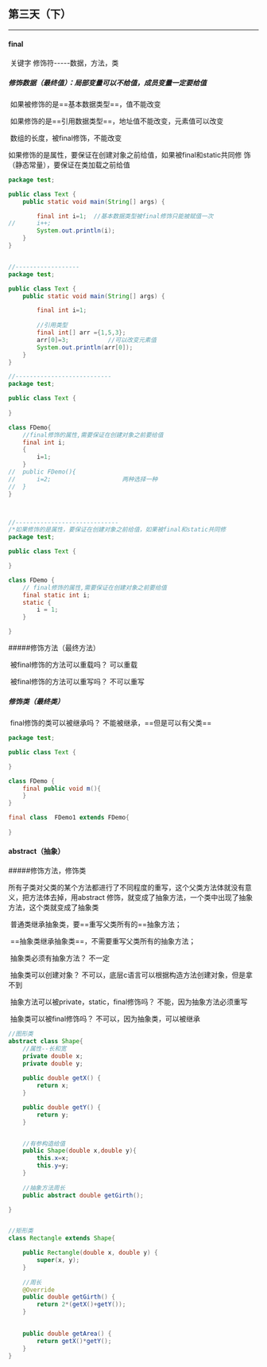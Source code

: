 ## 第三天（下）

---------

#### final

​	关键字	修饰符-----数据，方法，类

##### 修饰数据（最终值）：局部变量可以不给值，成员变量一定要给值

​		如果被修饰的是==基本数据类型==，值不能改变

​		如果修饰的是==引用数据类型==，地址值不能改变，元素值可以改变

​							数组的长度，被final修饰，不能改变

​		如果修饰的是属性，要保证在创建对象之前给值，如果被final和static共同修							饰（静态常量），要保证在类加载之前给值

`````java
package test;

public class Text {
	public static void main(String[] args) {

		final int i=1;	//基本数据类型被final修饰只能被赋值一次
//		i++;
		System.out.println(i);
	}
}


//------------------
package test;

public class Text {
	public static void main(String[] args) {

		final int i=1;
		
		//引用类型
		final int[] arr ={1,5,3};
		arr[0]=3;			//可以改变元素值
		System.out.println(arr[0]);
	}
}

//---------------------------
package test;

public class Text {
	
}

class FDemo{
	//final修饰的属性,需要保证在创建对象之前要给值
	final int i;
	{
		i=1;
	}
//	public FDemo(){
//		i=2;					两种选择一种
//	}
}



//-----------------------------
/*如果修饰的是属性，要保证在创建对象之前给值，如果被final和static共同修							饰（静态常量），要保证在类加载之前给值*/
package test;

public class Text {

}

class FDemo {
	// final修饰的属性,需要保证在创建对象之前要给值
	final static int i;
	static {
		i = 1;
	}

}

`````



#####修饰方法（最终方法）

​		被final修饰的方法可以重载吗？		可以重载

​		被final修饰的方法可以重写吗？		不可以重写



##### 修饰类（最终类）

​		final修饰的类可以被继承吗？		不能被继承，==但是可以有父类==



````java
package test;

public class Text {

}

class FDemo {
	final public void m(){
	}
}

final class  FDemo1 extends FDemo{
	
}
````







#### abstract（抽象）

#####修饰方法，修饰类

所有子类对父类的某个方法都进行了不同程度的重写，这个父类方法体就没有意义，把方法体去掉，用abstract 修饰，就变成了抽象方法，一个类中出现了抽象方法，这个类就变成了抽象类

​		普通类继承抽象类，要==重写父类所有的==抽象方法；

​		==抽象类继承抽象类==，不需要重写父类所有的抽象方法；



​		抽象类必须有抽象方法？		不一定

​		抽象类可以创建对象？			不可以，底层c语言可以根据构造方法创建对象，但是拿不到

​		抽象方法可以被private，static，final修饰吗？		不能，因为抽象方法必须重写

​		抽象类可以被final修饰吗？		不可以，因为抽象类，可以被继承

``````java
//图形类
abstract class Shape{
	//属性--长和宽
	private double x;
	private double y;
	
	public double getX() {
		return x;
	}

	public double getY() {
		return y;
	}


	//有参构造给值
	public Shape(double x,double y){
		this.x=x;
		this.y=y;
	}
	
	//抽象方法周长
	public abstract double getGirth();

}


//矩形类
class Rectangle extends Shape{

	public Rectangle(double x, double y) {
		super(x, y);
	}
	
	//周长
	@Override
	public double getGirth() {
		return 2*(getX()+getY());
	}
	

	public double getArea() {
		return getX()*getY();
	}
}


``````


